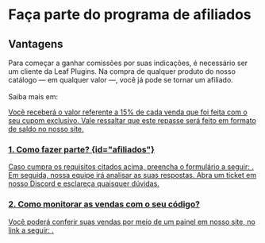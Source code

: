 # Faça parte do programa de afiliados

## Vantagens

<p>
    Para começar a ganhar comissões por suas indicações, é necessário ser um cliente da Leaf Plugins. Na compra de qualquer produto do nosso catálogo — em qualquer valor —, você já pode se tornar um afiliado.<br>
    <br>
    Saiba mais em: <a href="https://leafplugins.com/dashboard/affiliate."/>
</p>

<p>
    Você receberá o valor referente a 15% de cada venda que foi feita com o seu cupom exclusivo. Vale ressaltar que este repasse será feito em formato de saldo no nosso site.
</p>

### 1. Como fazer parte? {id="afiliados"}

<p>
    Caso cumpra os requisitos citados acima, preencha o formulário a seguir: <a href="https://forms.gle/QYaS2dsp6MRRhgKGA"/>. Em seguida, nossa equipe irá analisar as suas respostas. Abra um ticket em nosso Discord e esclareça quaisquer dúvidas.
</p>

### 2. Como monitorar as vendas com o seu código?

<p>
    Você poderá conferir suas vendas por meio de um painel em nosso site, no link a seguir: <a href="https://leafplugins.com/dashboard/sales"/>.
</p>